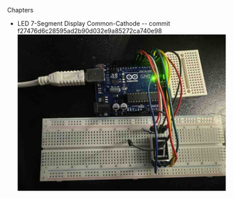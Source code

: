 Chapters

* LED 7-Segment Display Common-Cathode -- commit f27476d6c28595ad2b90d032e9a85272ca740e98 ![ref](/images/15.jpg)
